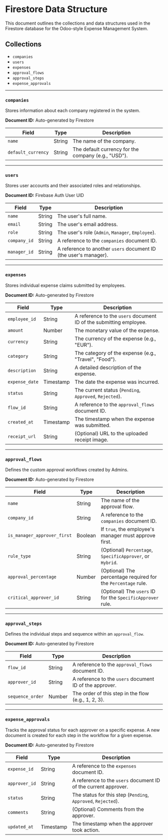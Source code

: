 # Firestore Data Structure

This document outlines the collections and data structures used in the Firestore database for the Odoo-style Expense Management System.

## Collections

-   `companies`
-   `users`
-   `expenses`
-   `approval_flows`
-   `approval_steps`
-   `expense_approvals`

---

### `companies`

Stores information about each company registered in the system.

**Document ID:** Auto-generated by Firestore

| Field            | Type   | Description                               |
| ---------------- | ------ | ----------------------------------------- |
| `name`           | String | The name of the company.                  |
| `default_currency` | String | The default currency for the company (e.g., "USD"). |

---

### `users`

Stores user accounts and their associated roles and relationships.

**Document ID:** Firebase Auth User UID

| Field         | Type   | Description                                       |
| ------------- | ------ | ------------------------------------------------- |
| `name`        | String | The user's full name.                             |
| `email`       | String | The user's email address.                         |
| `role`        | String | The user's role (`Admin`, `Manager`, `Employee`). |
| `company_id`  | String | A reference to the `companies` document ID.       |
| `manager_id`  | String | A reference to another `users` document ID (the user's manager). |

---

### `expenses`

Stores individual expense claims submitted by employees.

**Document ID:** Auto-generated by Firestore

| Field          | Type      | Description                                                     |
| -------------- | --------- | --------------------------------------------------------------- |
| `employee_id`  | String    | A reference to the `users` document ID of the submitting employee. |
| `amount`       | Number    | The monetary value of the expense.                              |
| `currency`     | String    | The currency of the expense (e.g., "EUR").                      |
| `category`     | String    | The category of the expense (e.g., "Travel", "Food").           |
| `description`  | String    | A detailed description of the expense.                          |
| `expense_date` | Timestamp | The date the expense was incurred.                              |
| `status`       | String    | The current status (`Pending`, `Approved`, `Rejected`).         |
| `flow_id`      | String    | A reference to the `approval_flows` document ID.                |
| `created_at`   | Timestamp | The timestamp when the expense was submitted.                   |
| `receipt_url`  | String    | (Optional) URL to the uploaded receipt image.                   |

---

### `approval_flows`

Defines the custom approval workflows created by Admins.

**Document ID:** Auto-generated by Firestore

| Field                       | Type    | Description                                                     |
| --------------------------- | ------- | --------------------------------------------------------------- |
| `name`                      | String  | The name of the approval flow.                                  |
| `company_id`                | String  | A reference to the `companies` document ID.                     |
| `is_manager_approver_first` | Boolean | If `true`, the employee's manager must approve first.             |
| `rule_type`                 | String  | (Optional) `Percentage`, `SpecificApprover`, or `Hybrid`.       |
| `approval_percentage`       | Number  | (Optional) The percentage required for the `Percentage` rule.   |
| `critical_approver_id`      | String  | (Optional) The `users` ID for the `SpecificApprover` rule.      |

---

### `approval_steps`

Defines the individual steps and sequence within an `approval_flow`.

**Document ID:** Auto-generated by Firestore

| Field            | Type   | Description                                          |
| ---------------- | ------ | ---------------------------------------------------- |
| `flow_id`        | String | A reference to the `approval_flows` document ID.     |
| `approver_id`    | String | A reference to the `users` document ID of the approver. |
| `sequence_order` | Number | The order of this step in the flow (e.g., 1, 2, 3).  |

---

### `expense_approvals`

Tracks the approval status for each approver on a specific expense. A new document is created for each step in the workflow for a given expense.

**Document ID:** Auto-generated by Firestore

| Field         | Type      | Description                                                     |
| ------------- | --------- | --------------------------------------------------------------- |
| `expense_id`  | String    | A reference to the `expenses` document ID.                      |
| `approver_id` | String    | A reference to the `users` document ID of the current approver. |
| `status`      | String    | The status for this step (`Pending`, `Approved`, `Rejected`).   |
| `comments`    | String    | (Optional) Comments from the approver.                          |
| `updated_at`  | Timestamp | The timestamp when the approver took action.                    |
